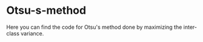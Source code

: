 # Otsu-s-method
Here you can find the code for Otsu's method done by maximizing the inter-class variance.
